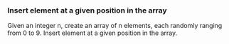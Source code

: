 ### Insert element at a given position in the array
Given an integer n, create an array of n elements, each randomly ranging from 0 to 9. Insert element at a given position in the array.